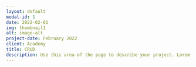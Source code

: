 ```yaml
---
layout: default
modal-id: 1
date: 2022-02-01
img: thumbnail1
alt: image-alt
project-date: February 2022
client: Academy
title: CRUD
description: Use this area of the page to describe your project. Lorem ipsum dolor sit amet, consectetur adipisicing elit. Mollitia neque assumenda ipsam nihil, molestias magnam, recusandae quos quis inventore quisquam velit asperiores, vitae? Reprehenderit soluta, eos quod consequuntur itaque. Nam.
---
```

